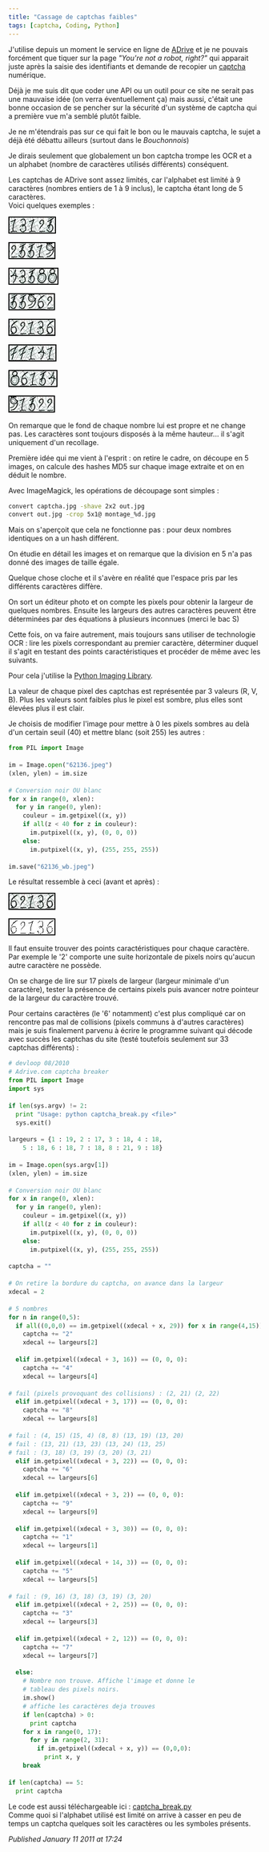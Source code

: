 ```yaml
---
title: "Cassage de captchas faibles"
tags: [captcha, Coding, Python]
---
```


J'utilise depuis un moment le service en ligne de [ADrive](http://www.adrive.com/) et je ne pouvais forcément que tiquer sur la page *"You're not a robot, right?"* qui apparait juste après la saisie des identifiants et demande de recopier un [captcha](http://fr.wikipedia.org/wiki/Captcha) numérique.  

Déjà je me suis dit que coder une API ou un outil pour ce site ne serait pas une mauvaise idée (on verra éventuellement ça) mais aussi, c'était une bonne occasion de se pencher sur la sécurité d'un système de captcha qui a première vue m'a semblé plutôt faible.  

Je ne m'étendrais pas sur ce qui fait le bon ou le mauvais captcha, le sujet a déjà été débattu ailleurs (surtout dans le *Bouchonnois*)  

Je dirais seulement que globalement un bon captcha trompe les OCR et a un alphabet (nombre de caractères utilisés différents) conséquent.  

Les captchas de ADrive sont assez limités, car l'alphabet est limité à 9 caractères (nombres entiers de 1 à 9 inclus), le captcha étant long de 5 caractères.  
Voici quelques exemples :  

![13125](/assets/img/13125.jpeg)

![25519](/assets/img/25519.jpeg)

![43588](/assets/img/43588.jpeg)

![55962](/assets/img/55962.jpeg)

![62136](/assets/img/62136.jpeg)

![77141](/assets/img/77141.jpeg)

![86154](/assets/img/86154.jpeg)

![91522](/assets/img/91522.jpeg)

On remarque que le fond de chaque nombre lui est propre et ne change pas. Les caractères sont toujours disposés à la même hauteur... il s'agit uniquement d'un recollage.  

Première idée qui me vient à l'esprit : on retire le cadre, on découpe en 5 images, on calcule des hashes MD5 sur chaque image extraite et on en déduit le nombre.  

Avec ImageMagick, les opérations de découpage sont simples :  

```bash
convert captcha.jpg -shave 2x2 out.jpg
convert out.jpg -crop 5x1@ montage_%d.jpg
```

Mais on s'aperçoit que cela ne fonctionne pas : pour deux nombres identiques on a un hash différent.  

On étudie en détail les images et on remarque que la division en 5 n'a pas donné des images de taille égale.  

Quelque chose cloche et il s'avère en réalité que l'espace pris par les différents caractères diffère.  

On sort un éditeur photo et on compte les pixels pour obtenir la largeur de quelques nombres. Ensuite les largeurs des autres caractères peuvent être déterminées par des équations à plusieurs inconnues (merci le bac S)  

Cette fois, on va faire autrement, mais toujours sans utiliser de technologie OCR : lire les pixels correspondant au premier caractère, déterminer duquel il s'agit en testant des points caractéristiques et procéder de même avec les suivants.  

Pour cela j'utilise la [Python Imaging Library](http://www.pythonware.com/library/pil/handbook/index.htm).  

La valeur de chaque pixel des captchas est représentée par 3 valeurs (R, V, B). Plus les valeurs sont faibles plus le pixel est sombre, plus elles sont élevées plus il est clair.  

Je choisis de modifier l'image pour mettre à 0 les pixels sombres au delà d'un certain seuil (40) et mettre blanc (soit 255) les autres :  

```python
from PIL import Image

im = Image.open("62136.jpeg")
(xlen, ylen) = im.size

# Conversion noir OU blanc
for x in range(0, xlen):
  for y in range(0, ylen):
    couleur = im.getpixel((x, y))
    if all(z < 40 for z in couleur):
      im.putpixel((x, y), (0, 0, 0))
    else:
      im.putpixel((x, y), (255, 255, 255))

im.save("62136_wb.jpeg")
```

Le résultat ressemble à ceci (avant et après) :  

![62136](/assets/img/62136.jpeg)

![62136_wb](/assets/img/62136_wb.jpeg)

Il faut ensuite trouver des points caractéristiques pour chaque caractère. Par exemple le '2' comporte une suite horizontale de pixels noirs qu'aucun autre caractère ne possède.  

On se charge de lire sur 17 pixels de largeur (largeur minimale d'un caractère), tester la présence de certains pixels puis avancer notre pointeur de la largeur du caractère trouvé.  

Pour certains caractères (le '6' notamment) c'est plus compliqué car on rencontre pas mal de collisions (pixels communs à d'autres caractères) mais je suis finalement parvenu à écrire le programme suivant qui décode avec succès les captchas du site (testé toutefois seulement sur 33 captchas différents) :  

```python
# devloop 08/2010
# Adrive.com captcha breaker
from PIL import Image
import sys

if len(sys.argv) != 2:
  print "Usage: python captcha_break.py <file>"
  sys.exit()

largeurs = {1 : 19, 2 : 17, 3 : 18, 4 : 18,
    5 : 18, 6 : 18, 7 : 18, 8 : 21, 9 : 18}

im = Image.open(sys.argv[1])
(xlen, ylen) = im.size

# Conversion noir OU blanc
for x in range(0, xlen):
  for y in range(0, ylen):
    couleur = im.getpixel((x, y))
    if all(z < 40 for z in couleur):
      im.putpixel((x, y), (0, 0, 0))
    else:
      im.putpixel((x, y), (255, 255, 255))

captcha = ""

# On retire la bordure du captcha, on avance dans la largeur
xdecal = 2

# 5 nombres
for n in range(0,5):
  if all((0,0,0) == im.getpixel((xdecal + x, 29)) for x in range(4,15)):
    captcha += "2"
    xdecal += largeurs[2]

  elif im.getpixel((xdecal + 3, 16)) == (0, 0, 0):
    captcha += "4"
    xdecal += largeurs[4]

# fail (pixels provoquant des collisions) : (2, 21) (2, 22)
  elif im.getpixel((xdecal + 3, 17)) == (0, 0, 0):
    captcha += "8"
    xdecal += largeurs[8]

# fail : (4, 15) (15, 4) (8, 8) (13, 19) (13, 20)
# fail : (13, 21) (13, 23) (13, 24) (13, 25)
# fail : (3, 18) (3, 19) (3, 20) (3, 21)
  elif im.getpixel((xdecal + 3, 22)) == (0, 0, 0):
    captcha += "6"
    xdecal += largeurs[6]

  elif im.getpixel((xdecal + 3, 2)) == (0, 0, 0):
    captcha += "9"
    xdecal += largeurs[9]

  elif im.getpixel((xdecal + 3, 30)) == (0, 0, 0):
    captcha += "1"
    xdecal += largeurs[1]

  elif im.getpixel((xdecal + 14, 3)) == (0, 0, 0):
    captcha += "5"
    xdecal += largeurs[5]

# fail : (9, 16) (3, 18) (3, 19) (3, 20)
  elif im.getpixel((xdecal + 2, 25)) == (0, 0, 0):
    captcha += "3"
    xdecal += largeurs[3]

  elif im.getpixel((xdecal + 2, 12)) == (0, 0, 0):
    captcha += "7"
    xdecal += largeurs[7]

  else:
    # Nombre non trouve. Affiche l'image et donne le
    # tableau des pixels noirs.
    im.show()
    # affiche les caractères deja trouves
    if len(captcha) > 0:
      print captcha
    for x in range(0, 17):
      for y in range(2, 31):
        if im.getpixel((xdecal + x, y)) == (0,0,0):
          print x, y
    break

if len(captcha) == 5:
  print captcha
```

Le code est aussi téléchargeable ici : [captcha_break.py](/assets/data/captcha_break.py)  
Comme quoi si l'alphabet utilisé est limité on arrive à casser en peu de temps un captcha quelques soit les caractères ou les symboles présents.

*Published January 11 2011 at 17:24*
